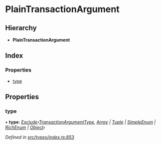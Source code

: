 # PlainTransactionArgument

## Hierarchy

* **PlainTransactionArgument**

## Index

### Properties

* [type](plaintransactionargument.md#type)

## Properties

### type

• **type**: [_Exclude_](../enums/targettreatment.md#exclude)_‹_[_TransactionArgumentType_](../enums/transactionargumenttype.md)_,_ [_Array_](../enums/transactionargumenttype.md#array) _\|_ [_Tuple_](../enums/transactionargumenttype.md#tuple) _\|_ [_SimpleEnum_](../enums/transactionargumenttype.md#simpleenum) _\|_ [_RichEnum_](../enums/transactionargumenttype.md#richenum) _\|_ [_Object_](../enums/transactionargumenttype.md#object)_›_

_Defined in_ [_src/types/index.ts:853_](https://github.com/PolymathNetwork/polymesh-sdk/blob/bf2b7a12/src/types/index.ts#L853)


